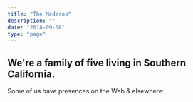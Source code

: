 ```yaml
---
title: "The Mederos"
description: ""
date: "2018-09-08"
type: "page"
---
```


<h2 class="f1 lh-title">We're a family of five living in Southern California.</h2>

Some of us have presences on the Web & elsewhere:
